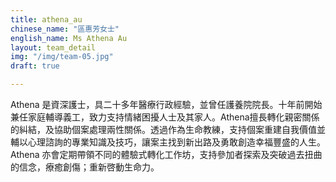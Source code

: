 ```yaml
---
title: athena_au
chinese_name: "區惠芳女士"
english_name: Ms Athena Au
layout: team_detail
img: "/img/team-05.jpg"
draft: true

---
```

Athena 是資深護士，具二十多年醫療行政經驗，並曾任護養院院長。十年前開始兼任家庭輔導義工，致力支持情緒困擾人士及其家人。Athena擅長轉化親密關係的糾結，及協助個案處理兩性關係。透過作為生命教練，支持個案重建自我價值並輔以心理諮詢的專業知識及技巧，讓案主找到新出路及勇敢創造幸福豐盛的人生。Athena 亦會定期帶領不同的體驗式轉化工作坊，支持參加者探索及突破過去扭曲的信念，療癒創傷；重新啓動生命力。